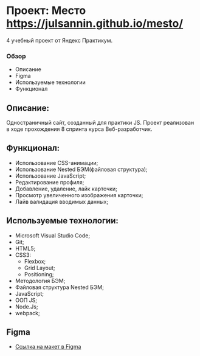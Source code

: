 # Проект: Место  https://julsannin.github.io/mesto/
4 учебный проект от Яндекс Практикум.

### Обзор
* Описание
* Figma
* Используемые технологии
* Функционал

## Описание:

Одностраничный сайт, созданный для практики JS.
Проект реализован в ходе прохождения 8 спринта курса Веб-разработчик.

## Функционал:
- Использование CSS-анимации;
- Использование Nested БЭМ(файловая структура);
- Использование JavaScript;
- Редактирование профиля;
- Добавление, удаление, лайк карточки;
- Просмотр увеличенного изображения карточки;
- Лайв валидация вводимых данных;

## Используемые технологии:
- Microsoft Visual Studio Code;
- Git;
- HTML5;
- CSS3:
  - Flexbox;
  - Grid Layout;
  - Positioning;
- Методология БЭМ;
- Файловая структура Nested БЭМ;
- JavaScript;
- ООП JS;
- Node.Js;
- webpack;

## Figma
* [Ссылка на макет в Figma](https://www.figma.com/file/2cn9N9jSkmxD84oJik7xL7/JavaScript.-Sprint-4?node-id=0%3A1)
